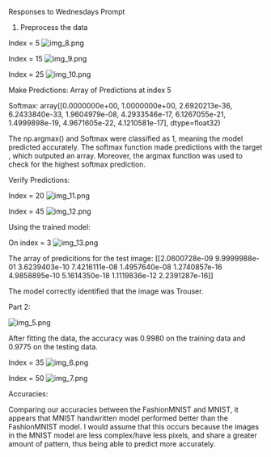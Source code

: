 Responses to Wednesdays Prompt

1) Preprocess the data 

Index = 5 
![img_8.png](img_8.png)

Index = 15
![img_9.png](img_9.png)

Index = 25
![img_10.png](img_10.png)

Make Predictions:
Array of Predictions at index 5

Softmax: array([0.0000000e+00, 1.0000000e+00, 2.6920213e-36, 6.2433840e-33,
1.9604979e-08, 4.2933546e-17, 6.1267055e-21, 1.4999898e-19,
4.9671605e-22, 4.1210581e-17], dtype=float32)

The np.argmax() and Softmax were classified as 1, meaning the model predicted accurately. The softmax function made predictions with the target , which outputed an array. Moreover, the argmax function was used to check for the highest softmax prediction.

Verify Predictions:

Index = 20
![img_11.png](img_11.png)

Index = 45
![img_12.png](img_12.png)

Using the trained model:

On index = 3
![img_13.png](img_13.png)

The array of predicitions for the test image: [[2.0600728e-09 9.9999988e-01 3.6239403e-10 7.4216111e-08 1.4957640e-08
1.2740857e-16 4.9858895e-10 5.1614350e-18 1.1119836e-12 2.2391287e-16]]

The model correctly identified that the image was Trouser.


Part 2:

![img_5.png](img_5.png)

After fitting the data, the accuracy was
0.9980 on the training data and 0.9775 on the testing data.


Index = 35
![img_6.png](img_6.png)

Index = 50
![img_7.png](img_7.png)

Accuracies:

Comparing our accuracies between the FashionMNIST and MNIST, it appears that MNIST handwritten model performed better than the FashionMNIST model. I would assume that this occurs because the images in the MNIST model are less complex/have less pixels, and share a greater amount of pattern, thus being able to predict more accurately.
